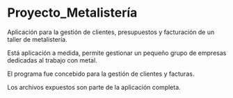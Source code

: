# Proyecto_Metalistería
Aplicación para la gestión de clientes, presupuestos y facturación de un taller de metalistería.

Está aplicación a medida, permite gestionar un pequeño grupo de empresas dedicadas al trabajo con metal.

El programa fue concebido para la gestión de clientes y facturas.

Los archivos expuestos son parte de la aplicación completa.
